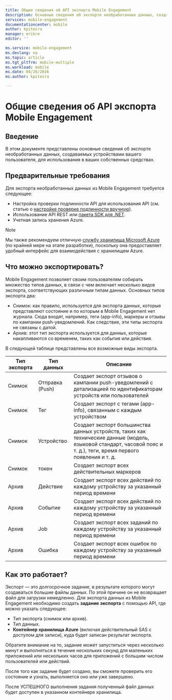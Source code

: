 ```yaml
---
title: Общие сведения об API экспорта Mobile Engagement
description: Основные сведения об экспорте необработанных данных, создаваемых устройствами вашего пользователя, для использования в ваших собственных средствах.
services: mobile-engagement
documentationcenter: mobile
author: kpiteira
manager: erikre
editor: ''

ms.service: mobile-engagement
ms.devlang: na
ms.topic: article
ms.tgt_pltfrm: mobile-multiple
ms.workload: mobile
ms.date: 04/26/2016
ms.author: kpiteira

---
```

# Общие сведения об API экспорта Mobile Engagement
## Введение
В этом документе представлены основные сведения об экспорте необработанных данных, создаваемых устройствами вашего пользователя, для использования в ваших собственных средствах.

## Предварительные требования
Для экспорта необработанных данных из Mobile Engagement требуется следующее:

* Настройка проверки подлинности API для использования API (см. статью о [настройке проверке подлинности вручную](mobile-engagement-api-authentication-manual.md)).
* Использование API REST или [пакета SDK для .NET](mobile-engagement-dotnet-sdk-service-api.md).
* Учетная запись хранения Azure.

> [!NOTE]
> Мы также рекомендуем отличную [службу хранилища Microsoft Azure](http://storageexplorer.com/) (по крайней мере на этапе разработки), поскольку она предоставляет удобный интерфейс для взаимодействия с хранилищем Azure.
> 
> 

## Что можно экспортировать?
Mobile Engagement позволяет своим пользователям собирать множество типов данных, в связи с чем включает несколько видов экспорта, соответствующих различным типам данных. Основных типов экспорта два:

* Снимок: как правило, используется для экспорта данных, которые представляют состояние и по которым в Mobile Engagement нет журнала. Сюда входят, например, теги (app-info), маркеры и отзывы по кампании push-уведомлений. Как следствие, эти типы экспорта не связаны с датой.
* Архив: этот тип экспорта используется для данных, которые накапливаются со временем, таких как события или действия.

В следующей таблице представлены все возможные виды экспорта.

| Тип экспорта | Тип данных | Описание |
| --- | --- | --- |
| Снимок |Отправка (Push) |Создает экспорт отзывов о кампании push-уведомлений с детализацией по идентификаторам устройств или пользователей |
| Снимок |Тег |Создает экспорт с тегами (app-info), связанным с каждым устройством |
| Снимок |Устройство |Создает экспорт большинства данных устройств, таких как технические данные (модель, языковой стандарт, часовой пояс и т. д.), теги, время первого появления и т. д. |
| Снимок |токен |Создает экспорт всех действительных маркеров |
| Архив |Действие |Создает экспорт всех действий по каждому устройству за указанный период времени |
| Архив |Событие |Создает экспорт всех действий по каждому устройству за указанный период времени |
| Архив |Job |Создает экспорт всех заданий по каждому устройству за указанный период времени |
| Архив |Ошибка |Создает экспорт всех ошибок по каждому устройству за указанный период времени |

## Как это работает?
Экспорт — это долгосрочное задание, в результате которого могут создаваться большие файлы данных. По этой причине он не возвращает файл для загрузки немедленно. Для экспорта данных из Mobile Engagement необходимо создать **задание экспорта** с помощью API, где можно указать следующее:

* Тип экспорта (снимок или архив).
* Тип данных.
* **Контейнер хранилища Azure** (включая действительный SAS с доступом для записи), куда будет записан результат экспорта.

Обратите внимание на то, задание может запуститься через несколько минут и выполняться в течение нескольких секунд для маленьких приложений или нескольких часов для приложений с большим числом пользователей или действий.

После того как задание будет создано, вы сможете проверить его состояние и узнать, выполняется оно или уже завершено.

После УСПЕШНОГО выполнения задания полученный файл данных будет доступен в указанном контейнере хранилища.

<!---HONumber=AcomDC_0504_2016-->